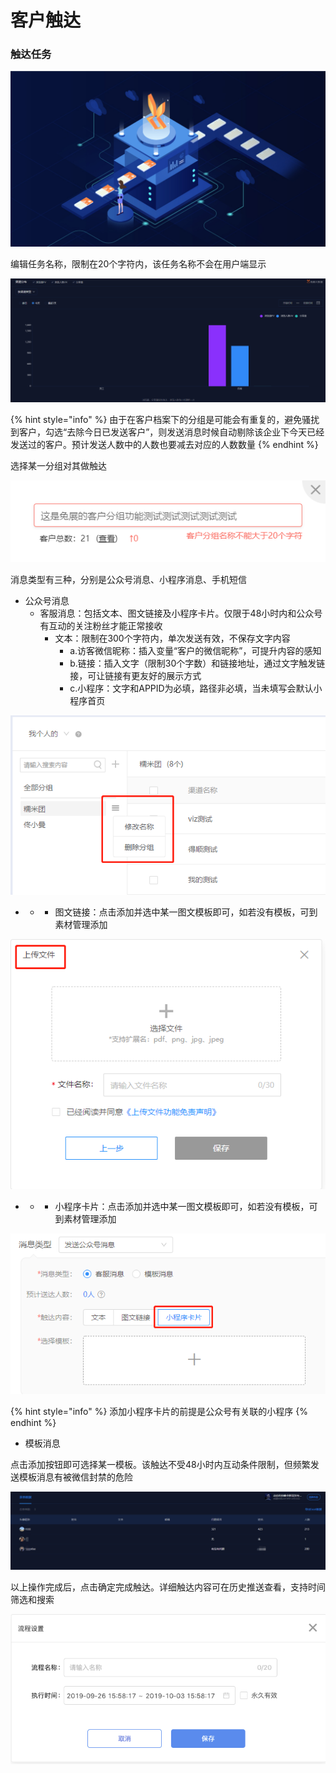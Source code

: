 # 客户触达

### 触达任务

![](../.gitbook/assets/image%20%28208%29.png)

编辑任务名称，限制在20个字符内，该任务名称不会在用户端显示

![](../.gitbook/assets/image%20%28295%29.png)

{% hint style="info" %}
由于在客户档案下的分组是可能会有重复的，避免骚扰到客户，勾选“去除今日已发送客户”，则发送消息时候自动剔除该企业下今天已经发送过的客户。预计发送人数中的人数也要减去对应的人数数量
{% endhint %}

选择某一分组对其做触达

![](../.gitbook/assets/image%20%2888%29.png)

消息类型有三种，分别是公众号消息、小程序消息、手机短信

* 公众号消息
  * 客服消息：包括文本、图文链接及小程序卡片。仅限于48小时内和公众号有互动的关注粉丝才能正常接收
    * 文本：限制在300个字符内，单次发送有效，不保存文字内容
      * a.访客微信昵称：插入变量“客户的微信昵称”，可提升内容的感知 
      * b.链接：插入文字（限制30个字数）和链接地址，通过文字触发链接，可让链接有更友好的展示方式
      * c.小程序：文字和APPID为必填，路径非必填，当未填写会默认小程序首页

![](../.gitbook/assets/image%20%28126%29.png)

* * * 图文链接：点击添加并选中某一图文模板即可，如若没有模板，可到素材管理添加

![](../.gitbook/assets/image%20%28311%29.png)

* * * 小程序卡片：点击添加并选中某一图文模板即可，如若没有模板，可到素材管理添加

![](../.gitbook/assets/image%20%283%29.png)

{% hint style="info" %}
添加小程序卡片的前提是公众号有关联的小程序
{% endhint %}

* 模板消息

点击添加按钮即可选择某一模板。该触达不受48小时内互动条件限制，但频繁发送模板消息有被微信封禁的危险

![](../.gitbook/assets/image%20%2843%29.png)

以上操作完成后，点击确定完成触达。详细触达内容可在历史推送查看，支持时间筛选和搜索

![](../.gitbook/assets/image%20%28257%29.png)





